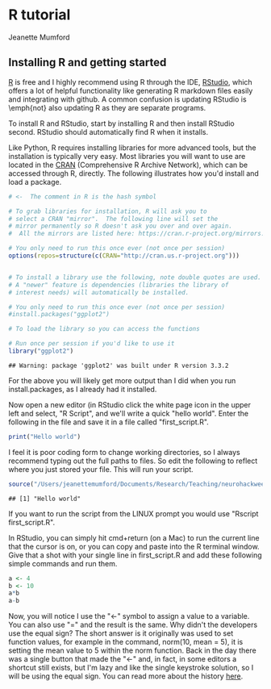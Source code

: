 # R tutorial
Jeanette Mumford  

## Installing R and getting started
[R](https://www.r-project.org/) is free and I highly recommend using R through the IDE, [RStudio](https://www.rstudio.com/), which offers a lot of helpful functionality like generating R markdown files easily and integrating with github.  A common confusion is updating RStudio is \emph{not} also updating R as they are separate programs.

To install R and RStudio, start by installing R and then install RStudio second.  RStudio should automatically find R when it installs.

Like Python, R requires installing libraries for more advanced tools, but  the installation is typically very easy.  Most libraries you will want to use are located in the [CRAN](https://cran.r-project.org/) (Comprehensive R Archive Network), which can be accessed through R, directly.  The following illustrates how you'd install and load a package.



```r
# <-  The comment in R is the hash symbol

# To grab libraries for installation, R will ask you to
# select a CRAN "mirror".  The following line will set the
# mirror permanently so R doesn't ask you over and over again.
#  All the mirrors are listed here: https://cran.r-project.org/mirrors.html

# You only need to run this once ever (not once per session)
options(repos=structure(c(CRAN="http://cran.us.r-project.org")))


# To install a library use the following, note double quotes are used.
# A "newer" feature is dependencies (libraries the library of 
# interest needs) will automatically be installed.

# You only need to run this once ever (not once per session)
#install.packages("ggplot2")

# To load the library so you can access the functions 

# Run once per session if you'd like to use it
library("ggplot2")
```

```
## Warning: package 'ggplot2' was built under R version 3.3.2
```

For the above you will likely get more output than I did when you run install.packages, as I already had it installed.

Now open a new editor (in RStudio click the white page icon in the upper left and select, "R Script", and we'll write a quick "hello world".  Enter the following in the file and save it in a file called "first_script.R".

```r
print("Hello world")
```

I feel it is poor coding form to change working directories, so I always recommend typing out the full paths to files.  So edit the following to reflect where you just stored your file.  This will run your script.

```r
source("/Users/jeanettemumford/Documents/Research/Teaching/neurohackweek2017/first_script.R")
```

```
## [1] "Hello world"
```

If you want to run the script from the LINUX prompt you would use "Rscript first_script.R".  

In RStudio, you can simply hit cmd+return (on a Mac) to run the current line that the cursor is on, or you can copy and paste into the R terminal window.  Give that a shot with your single line in first_script.R and add these following simple commands and run them.


```r
a <- 4
b <- 10
a*b
a-b
```

Now, you will notice I use the "<-" symbol to assign a value to a variable.  You can also use "=" and the result is the same.  Why didn't the developers use the equal sign?  The short answer is it originally was used to set function values, for example in the command, norm(10, mean = 5), it is setting the mean value to 5 within the norm function.  Back in the day there was a single button that made the "<-" and, in fact, in some editors a shortcut still exists, but I'm lazy and like the single keystroke solution, so I will be using the equal sign.  You can read more about the history [here](http://blog.revolutionanalytics.com/2008/12/use-equals-or-arrow-for-assignment.html).
